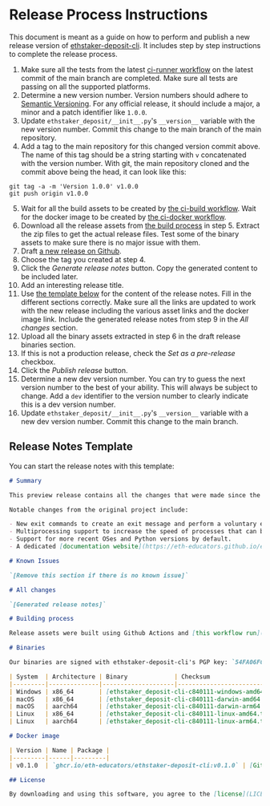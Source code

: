 # Release Process Instructions

This document is meant as a guide on how to perform and publish a new release version of [ethstaker-deposit-cli](https://github.com/eth-educators/ethstaker-deposit-cli). It includes step by step instructions to complete the release process.

1. Make sure all the tests from the latest [ci-runner workflow](https://github.com/eth-educators/ethstaker-deposit-cli/actions/workflows/runner.yml) on the latest commit of the main branch are completed. Make sure all tests are passing on all the supported platforms.
2. Determine a new version number. Version numbers should adhere to [Semantic Versioning](https://semver.org/). For any official release, it should include a major, a minor and a patch identifier like `1.0.0`.
3. Update `ethstaker_deposit/__init__.py`'s `__version__` variable with the new version number. Commit this change to the main branch of the main repository.
4. Add a tag to the main repository for this changed version commit above. The name of this tag should be a string starting with `v` concatenated with the version number. With git, the main repository cloned and the commit above being the head, it can look like this:
```console
git tag -a -m 'Version 1.0.0' v1.0.0
git push origin v1.0.0
```
5. Wait for all the build assets to be created by [the ci-build workflow](https://github.com/eth-educators/ethstaker-deposit-cli/actions/workflows/build.yml). Wait for the docker image to be created by [the ci-docker workflow](https://github.com/eth-educators/ethstaker-deposit-cli/actions/workflows/docker.yml).
6. Download all the release assets from [the build process](https://github.com/eth-educators/ethstaker-deposit-cli/actions/workflows/build.yml) in step 5. Extract the zip files to get the actual release files. Test some of the binary assets to make sure there is no major issue with them.
7. Draft [a new release on Github](https://github.com/eth-educators/ethstaker-deposit-cli/releases/new).
8. Choose the tag you created at step 4.
9. Click the *Generate release notes* button. Copy the generated content to be included later.
10. Add an interesting release title.
11. Use [the template below](#release-notes-template) for the content of the release notes. Fill in the different sections correctly. Make sure all the links are updated to work with the new release including the various asset links and the docker image link. Include the generated release notes from step 9 in the *All changes* section.
12. Upload all the binary assets extracted in step 6 in the draft release binaries section.
13. If this is not a production release, check the *Set as a pre-release* checkbox.
14. Click the *Publish release* button.
15. Determine a new dev version number. You can try to guess the next version number to the best of your ability. This will always be subject to change. Add a `dev` identifier to the version number to clearly indicate this is a dev version number.
16. Update `ethstaker_deposit/__init__.py`'s `__version__` variable with a new dev version number. Commit this change to the main branch.

## Release Notes Template

You can start the release notes with this template:

```markdown
# Summary

This preview release contains all the changes that were made since the original fork of the [staking-deposit-cli project](https://github.com/ethereum/staking-deposit-cli/) ([fdab65d commit](https://github.com/ethereum/staking-deposit-cli/commit/fdab65d33a63632e1935e9a9235119a46e37c221)).

Notable changes from the original project include:

- New exit commands to create an exit message and perform a voluntary exit for your validators.
- Multiprocessing support to increase the speed of processes that can be expanded to use more than a single thread or a single process. This helps with generating a large number of validator keys for instance.
- Support for more recent OSes and Python versions by default.
- A dedicated [documentation website](https://eth-educators.github.io/ethstaker-deposit-cli/).

# Known Issues

`[Remove this section if there is no known issue]`

# All changes

`[Generated release notes]`

# Building process

Release assets were built using Github Actions and [this workflow run](https://github.com/eth-educators/ethstaker-deposit-cli/actions/runs/10113717389). You can establish the provenance of this build using [our artifact attestations](https://github.com/eth-educators/ethstaker-deposit-cli/attestations).

# Binaries

Our binaries are signed with ethstaker-deposit-cli's PGP key: `54FA06FC0860FC0DCCC68E3ECE9FF2391DF26368` .

| System  | Architecture | Binary             | Checksum               | PGP Signature         |
|---------|--------------|--------------------|------------------------|-----------------------|
| Windows | x86_64       | [ethstaker_deposit-cli-c840111-windows-amd64.zip](https://github.com/eth-educators/ethstaker-deposit-cli/releases/download/v0.1.0/ethstaker_deposit-cli-c840111-windows-amd64.zip) | [sha256](https://github.com/eth-educators/ethstaker-deposit-cli/releases/download/v0.1.0/ethstaker_deposit-cli-c840111-windows-amd64.zip.sha256) | [PGP Signature](https://github.com/eth-educators/ethstaker-deposit-cli/releases/download/v0.1.0/ethstaker_deposit-cli-c840111-windows-amd64.zip.asc) |
| macOS   | x86_64       | [ethstaker_deposit-cli-c840111-darwin-amd64.tar.gz](https://github.com/eth-educators/ethstaker-deposit-cli/releases/download/v0.1.0/ethstaker_deposit-cli-c840111-darwin-amd64.tar.gz) | [sha256](https://github.com/eth-educators/ethstaker-deposit-cli/releases/download/v0.1.0/ethstaker_deposit-cli-c840111-darwin-amd64.tar.gz.sha256) | [PGP Signature](https://github.com/eth-educators/ethstaker-deposit-cli/releases/download/v0.1.0/ethstaker_deposit-cli-c840111-darwin-amd64.tar.gz.asc) |
| macOS   | aarch64      | [ethstaker_deposit-cli-c840111-darwin-arm64.tar.gz](https://github.com/eth-educators/ethstaker-deposit-cli/releases/download/v0.1.0/ethstaker_deposit-cli-c840111-darwin-arm64.tar.gz) | [sha256](https://github.com/eth-educators/ethstaker-deposit-cli/releases/download/v0.1.0/ethstaker_deposit-cli-c840111-darwin-arm64.tar.gz.sha256) | [PGP Signature](https://github.com/eth-educators/ethstaker-deposit-cli/releases/download/v0.1.0/ethstaker_deposit-cli-c840111-darwin-arm64.tar.gz.asc) |
| Linux   | x86_64       | [ethstaker_deposit-cli-c840111-linux-amd64.tar.gz](https://github.com/eth-educators/ethstaker-deposit-cli/releases/download/v0.1.0/ethstaker_deposit-cli-c840111-linux-amd64.tar.gz) | [sha256](https://github.com/eth-educators/ethstaker-deposit-cli/releases/download/v0.1.0/ethstaker_deposit-cli-c840111-linux-amd64.tar.gz.sha256) | [PGP Signature](https://github.com/eth-educators/ethstaker-deposit-cli/releases/download/v0.1.0/ethstaker_deposit-cli-c840111-linux-amd64.tar.gz.asc) |
| Linux   | aarch64      | [ethstaker_deposit-cli-c840111-linux-arm64.tar.gz](https://github.com/eth-educators/ethstaker-deposit-cli/releases/download/v0.1.0/ethstaker_deposit-cli-c840111-linux-arm64.tar.gz) | [sha256](https://github.com/eth-educators/ethstaker-deposit-cli/releases/download/v0.1.0/ethstaker_deposit-cli-c840111-linux-arm64.tar.gz.sha256) | [PGP Signature](https://github.com/eth-educators/ethstaker-deposit-cli/releases/download/v0.1.0/ethstaker_deposit-cli-c840111-linux-arm64.tar.gz.asc) |

# Docker image

| Version | Name | Package |
|---------|------|---------|
| v0.1.0  | `ghcr.io/eth-educators/ethstaker-deposit-cli:v0.1.0` | [Github Package](https://github.com/eth-educators/ethstaker-deposit-cli/pkgs/container/ethstaker-deposit-cli/249338184?tag=v0.1.0) |

## License

By downloading and using this software, you agree to the [license](LICENSE).
```